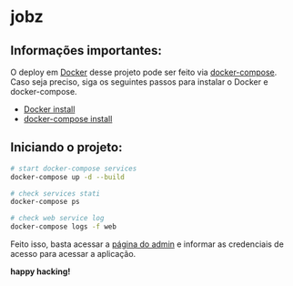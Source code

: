# jobz

## Informações importantes:

O deploy em [Docker](https://docker.com) desse projeto pode ser feito via [docker-compose](https://docs.docker.com/compose/). Caso seja preciso, siga
os seguintes passos para instalar o Docker e docker-compose.

* [Docker install](https://docs.docker.com/get-docker/)
* [docker-compose install](https://docs.docker.com/compose/install/)


## Iniciando o projeto:

```bash
# start docker-compose services
docker-compose up -d --build

# check services stati
docker-compose ps

# check web service log
docker-compose logs -f web
```

Feito isso, basta acessar a [página do admin](http://0.0.0.0:8000/admin) e informar as credenciais de acesso para acessar a aplicação.

**happy hacking!**
